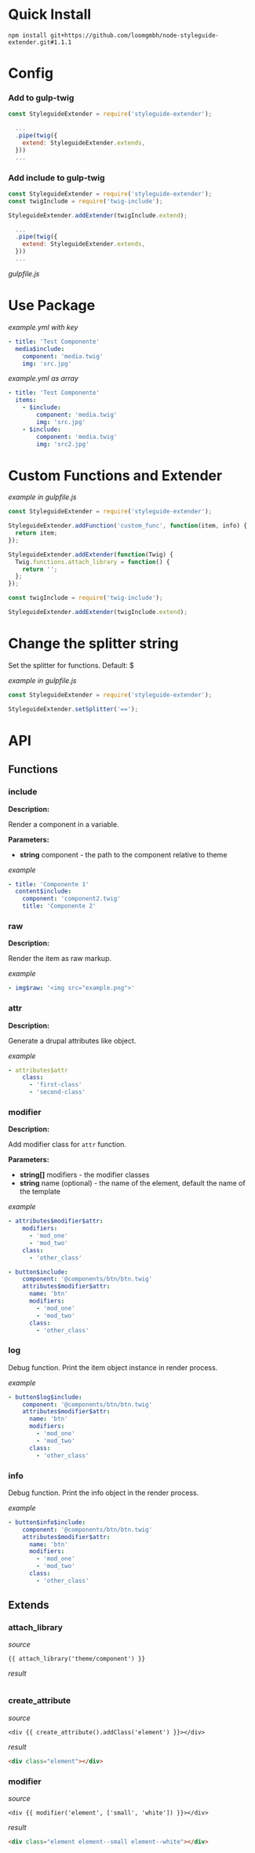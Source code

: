 # Quick Install

`npm install git+https://github.com/loomgmbh/node-styleguide-extender.git#1.1.1`

# Config

### Add to gulp-twig

```js
const StyleguideExtender = require('styleguide-extender');

  ...
  .pipe(twig({
    extend: StyleguideExtender.extends,
  }))
  ...

```

### Add include to gulp-twig

```js
const StyleguideExtender = require('styleguide-extender');
const twigInclude = require('twig-include');

StyleguideExtender.addExtender(twigInclude.extend);

  ...
  .pipe(twig({
    extend: StyleguideExtender.extends,
  }))
  ...

```

*gulpfile.js*

# Use Package

*example.yml with key*

```yml
- title: 'Test Componente'
  media$include:
    component: 'media.twig'
    img: 'src.jpg'
```

*example.yml as array*

```yml
- title: 'Test Componente'
  items:
    - $include:
        component: 'media.twig'
        img: 'src.jpg'
    - $include:
        component: 'media.twig'
        img: 'src2.jpg'
```

# Custom Functions and Extender

*example in gulpfile.js*
```js
const StyleguideExtender = require('styleguide-extender');

StyleguideExtender.addFunction('custom_func', function(item, info) {
  return item;
});

StyleguideExtender.addExtender(function(Twig) {
  Twig.functions.attach_library = function() {
    return '';
  };
});

const twigInclude = require('twig-include');

StyleguideExtender.addExtender(twigInclude.extend);
```

# Change the splitter string

Set the splitter for functions. Default: $

*example in gulpfile.js*
```js
const StyleguideExtender = require('styleguide-extender');

StyleguideExtender.setSplitter('==');
```

# API

## Functions

### include

**Description:**

Render a component in a variable.

**Parameters:**

  - **string** component - the path to the component relative to theme

*example*

```yml
- title: 'Componente 1'
  content$include:
    component: 'component2.twig'
    title: 'Componente 2'
```

### raw

**Description:**

Render the item as raw markup.

*example*

```yml
- img$raw: '<img src="example.png">'
```

### attr

**Description:**

Generate a drupal attributes like object.

*example*

```yml
- attributes$attr
    class:
      - 'first-class'
      - 'second-class'
```

### modifier

**Description:**

Add modifier class for `attr` function.

**Parameters:**

  - **string[]** modifiers - the modifier classes
  - **string** name (optional) - the name of the element, default the name of the template

*example*

```yml
- attributes$modifier$attr:
    modifiers:
      - 'mod_one'
      - 'mod_two'
    class:
      - 'other_class'
```

```yml
- button$include:
    component: '@components/btn/btn.twig'
    attributes$modifier$attr:
      name: 'btn'
      modifiers:
        - 'mod_one'
        - 'mod_two'
      class:
        - 'other_class'
```

### log

Debug function.
Print the item object instance in render process.

*example*

```yml
- button$log$include:
    component: '@components/btn/btn.twig'
    attributes$modifier$attr:
      name: 'btn'
      modifiers:
        - 'mod_one'
        - 'mod_two'
      class:
        - 'other_class'
```

### info

Debug function.
Print the info object in the render process.

*example*

```yml
- button$info$include:
    component: '@components/btn/btn.twig'
    attributes$modifier$attr:
      name: 'btn'
      modifiers:
        - 'mod_one'
        - 'mod_two'
      class:
        - 'other_class'
```

## Extends

### attach_library

*source*

```twig
{{ attach_library('theme/component') }}
```

*result*

```html
```

### create_attribute

*source*

```twig
<div {{ create_attribute().addClass('element') }}></div>
```

*result*

```html
<div class="element"></div>
```

### modifier

*source*

```twig
<div {{ modifier('element', ['small', 'white']) }}></div>
```

*result*

```html
<div class="element element--small element--white"></div>
```
